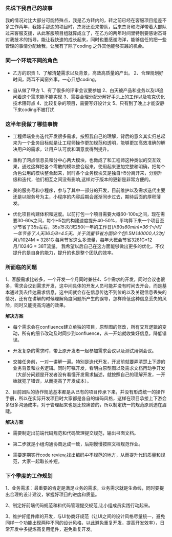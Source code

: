 ### 先说下我自己的故事

我的情况对比大部分可能特殊点，我是乙方转内的，转之前已经在客服项目组差不多工作两年，我接手那边的项目时，杰哥还没来带队，后来杰哥和海洋带着大部队过来客服支援，从此客服项目组就算成立了，在乙方的两年时间里特别要感谢杰哥对我技术的指导，能让我快速的成长起来，同时也要感谢海洋，能够信任的把一些管理的事情分配给我，让我有了除了coding
之外其他能够实践的机会。

### 同一个环境不同的角色

-   乙方的职责
    1、了解清楚需求以及背景，高效高质量的产出。
    2、合理规划好时间，两耳不闻窗外事，一心只想coding。

-   自从做了甲方 
    1、有了很多的评审会议要参加
    2、白天被产品和业务以及UI追问着这个需求能不能实现
    3、需要合理分配分解好手头上的工作以及攻克优化技术阻碍点
    4、比较复杂的项目，需要写好设计文 
    5、只有到了晚上才能安静下来coding不被打扰

### 这半年我做了哪些事情

-   工程师端业务迭代开发很多需求，按照我自己的理解，背后的意义其实归总起来为一个业务目标就是让工程师操作更加规范和透明，能够更加高效准确的解决用户的需求，让用户认可度和满意度得到提升。

-   重构了网点信息员和分中心两大模块，也做成了和工程师这种类似的交互效果，通过这样把各个零散的模块整合起来，使用起来更加完整和明确，把每个角色公用的模块整合起来，同时各个业务模块又是独自H5分离开来，分别升级和迭代，他们相互之间没有影响,这样对于版本的更新是非常方便的。

-   美的服务号和小程序，参与了其中一部分的开发，目前维护以及需求迭代主要还是以服务号为主，小程序的内容后期会逐渐同步过去，期待后面的厚积薄发。

-   优化项目构建体积和速度。以前打包一个项目需要大概60-100s之间，现在需要30-60s之间，每个H5包的构建速度提升40-50%，平均算下来一个项目至少节省了35s左右，35s*15次/天*250(一年的工作日)/(60s*60min)=36个小时
    一年节省了人天36.5/8=4.5天。关于流量节省方面(8个包*1.5M*140000人*2次/月)/1024M
    = 3281G 每月节省这么多流量，每年大概会节省3281G\*12月/1024G = 38T流量。
    我希望以后自己在这方面能够做出更多的优化，不仅提升的是自身的能力，提升的也是整个团队的效率。

### 所面临的问题

1、客服需求比较多，一个开发一个月同时兼任4、5个需求的开发，同时会议也很多，需求会议到需求开发，这中间具体的开发人员可能并没有时间去开会，而是基本通过我去传达需求信息，这中间就会存在信息传达不到位的以及关键信息丢失的情况，还有在讲解的时候理解角度问题所产生的误导，怎样降低这种信息丢失的风险，同时又能提高沟通的效果。

**解决方案**
- 每个需求会在confluence建立单独的项目，原型图的修改，所有交互逻辑的变动，所有的细节改动及时同步到confluence，从一开始就收集好信息，降低错误。

- 开发复杂的需求时，带上原开发者一起参加需求会议以及测试用例会议。

- 交接任务前，一对一讲解一遍。特别是迭代开发，开发前就要弄清楚上下游的业务背景和业务逻辑。同时叮嘱开发，看明白原型图以及需求文档再动手开发（大部分问题是开发者没有看懂开发需求描述，就按照自己的理解开发，一开始就犯了错误，从而提高了开发成本）。

2、目前团队的协作规范基本都是从已有的项目传承下来，并没有形成统一的操作手册，所以在实际开发项目时大家都是各自的编码风格，这样在项目承接上下游会多很多沟通成本，对于管理起来也是比较痛苦的，所以制定统一的规范原则迫在眉睫。

**解决方案**

- 需要制定出前端代码规范和代码管理提交规范，输出书面文档。

- 第二步就是小组沟通协商达成一致，后期慢慢按照文档规范作业。

- 需要定期实行code review,找出编码中不规范的地方，从而提升代码质量和规范，大家一起取长补短。

### 下个季度的工作规划

1、业务需求：最重要的肯定是满足业务的需求，业务需求就是生命线，同时要提出合理的设计建议，掌握好项目的进度和质量。

2、制定好前端代码规范和和代码管理提交规范,让小组成员实践行动起来。

3、维护好组件库的开发，与UI协商好规范（让UI之间的设计风格尽量统一，避免同样一个功能出现两种不同的设计风格，以此避免重复开发，提高开发效率），日常开发中多提炼高复用组件，避免重复开发。
